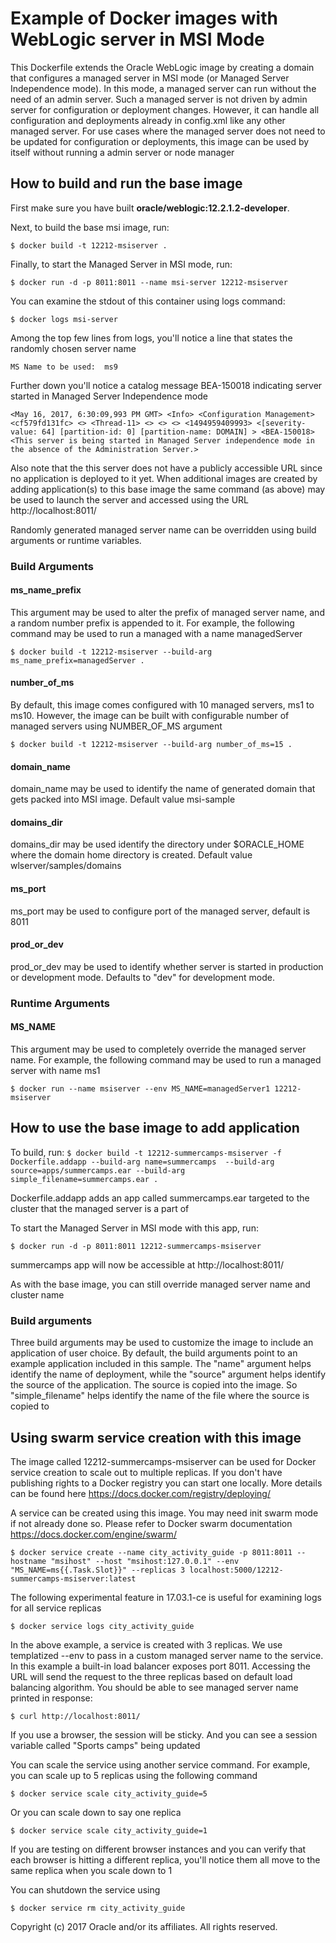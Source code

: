 # Example of Docker images with WebLogic server in MSI Mode

This Dockerfile extends the Oracle WebLogic image by creating a domain that configures a managed
server in MSI mode (or Managed Server Independence mode). In this mode, a managed server can run
without the need of an admin server. Such a managed server is not driven by admin server for
configuration or deployment changes. However, it can handle all configuration and deployments
already in config.xml like any other managed server. For use cases where the managed server does
not need to be updated for configuration or deployments, this image can be used by itself without
running a admin server or node manager

## How to build and run the base image
First make sure you have built **oracle/weblogic:12.2.1.2-developer**. 

Next, to build the base msi image, run:

`$ docker build -t 12212-msiserver .`

Finally, to start the Managed Server in MSI mode, run:

`$ docker run -d -p 8011:8011 --name msi-server 12212-msiserver`

You can examine the stdout of this container using logs command:

`$ docker logs msi-server`

Among the top few lines from logs, you'll notice a line that states the randomly chosen server name

`MS Name to be used:  ms9`

Further down you'll notice a catalog message BEA-150018 indicating server started in Managed Server
Independence mode

`<May 16, 2017, 6:30:09,993 PM GMT> <Info> <Configuration Management> <cf579fd131fc> <> <Thread-11> <> <> <> <1494959409993> <[severity-value: 64] [partition-id: 0] [partition-name: DOMAIN] > <BEA-150018> <This server is being started in Managed Server independence mode in the absence of the Administration Server.>`

Also note that the this server does not have a publicly accessible URL since no application is
deployed to it yet. When additional images are created by adding application(s) to this base image
the same command (as above) may be used to launch the server and accessed using the URL
http://localhost:8011/<relevant-context-root>

Randomly generated managed server name can be overridden using build arguments or runtime variables.

### Build Arguments
#### ms_name_prefix
This argument may be used to alter the prefix of managed server name, and a random
number prefix is appended to it. For example, the following command may be used to
run a managed with a name managedServer<RandomNumber>

`$ docker build -t 12212-msiserver --build-arg ms_name_prefix=managedServer .`

#### number_of_ms
By default, this image comes configured with 10 managed servers, ms1 to ms10. However, the image
can be built with configurable number of managed servers using NUMBER_OF_MS argument

`$ docker build -t 12212-msiserver --build-arg number_of_ms=15 .`

#### domain_name
domain_name may be used to identify the name of generated domain that gets packed into MSI image. Default value msi-sample

#### domains_dir
domains_dir may be used identify the directory under $ORACLE_HOME where the domain home directory is created. Default value wlserver/samples/domains 

#### ms_port
ms_port may be used to configure port of the managed server, default is 8011

#### prod_or_dev
prod_or_dev may be used to identify whether server is started in production or development mode. Defaults to "dev" for development mode.

### Runtime Arguments
#### MS_NAME

This argument may be used to completely override the managed server name.
For example, the following command may be used to run a managed server with name ms1

`$ docker run --name msiserver --env MS_NAME=managedServer1 12212-msiserver`

## How to use the base image to add application
To build, run:
`$ docker build -t 12212-summercamps-msiserver -f Dockerfile.addapp --build-arg name=summercamps  --build-arg source=apps/summercamps.ear --build-arg simple_filename=summercamps.ear .`

Dockerfile.addapp adds an app called summercamps.ear targeted to the cluster that
the managed server is a part of

To start the Managed Server in MSI mode with this app, run:

`$ docker run -d -p 8011:8011 12212-summercamps-msiserver`

summercamps app will now be accessible at http://localhost:8011/

As with the base image, you can still override managed server name and cluster name

### Build arguments

Three build arguments may be used to customize the image to include an application of user
choice. By default, the build arguments point to an example application included in this
sample. The "name" argument helps identify the name of deployment, while the "source"
argument helps identify the source of the application. The source is copied into the image.
So "simple_filename" helps identify the name of the file where the source is copied to

## Using swarm service creation with this image
The image called 12212-summercamps-msiserver can be used for Docker service creation
to scale out to multiple replicas. If you don't have publishing rights to a Docker
registry you can start one locally. More details can be found here
https://docs.docker.com/registry/deploying/

A service can be created using this image. You may need init swarm mode if not already done so. Please refer to Docker swarm
documentation https://docs.docker.com/engine/swarm/

`$ docker service create --name city_activity_guide -p 8011:8011 --hostname "msihost" --host "msihost:127.0.0.1" --env "MS_NAME=ms{{.Task.Slot}}" --replicas 3 localhost:5000/12212-summercamps-msiserver:latest`

The following experimental feature in 17.03.1-ce is useful for examining logs for all
service replicas

`$ docker service logs city_activity_guide`

In the above example, a service is created with 3 replicas. We use templatized --env
to pass in a custom managed server name to the service. In this example a built-in
load balancer exposes port 8011. Accessing the URL will send the request to the three
replicas based on default load balancing algorithm. You should be able to see managed
server name printed in response:

`$ curl http://localhost:8011/`

If you use a browser, the session will be sticky. And you can see a session
variable called "Sports camps" being updated

You can scale the service using another service command. For example, you can scale up to
5 replicas using the following command

`$ docker service scale city_activity_guide=5`

Or you can scale down to say one replica

`$ docker service scale city_activity_guide=1`

If you are testing on different browser instances and you can verify that each browser is
hitting a different replica, you'll notice them all move to the same replica when you scale
down to 1

You can shutdown the service using

`$ docker service rm city_activity_guide`

Copyright (c) 2017 Oracle and/or its affiliates. All rights reserved.

